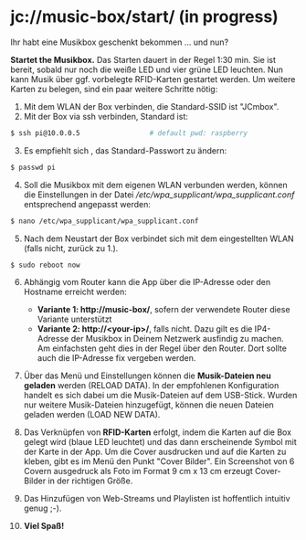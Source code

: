 # jc://music-box/start/ (in progress)

Ihr habt eine Musikbox geschenkt bekommen ... und nun?

**Startet the Musikbox.** Das Starten dauert in der Regel 1:30 min. Sie ist bereit, sobald nur noch die weiße LED und vier grüne LED leuchten. 
Nun kann Musik über ggf. vorbelegte RFID-Karten gestartet werden. Um weitere Karten zu belegen, sind ein paar weitere Schritte nötig:

1. Mit dem WLAN der Box verbinden, die Standard-SSID ist "JCmbox".
2. Mit der Box via ssh verbinden, Standard ist:

```bash
$ ssh pi@10.0.0.5                 # default pwd: raspberry
```

3. Es empfiehlt sich , das Standard-Passwort zu ändern:

```bash
$ passwd pi
```

4. Soll die Musikbox mit dem eigenen WLAN verbunden werden, können die Einstellungen in der Datei */etc/wpa_supplicant/wpa_supplicant.conf* entsprechend angepasst werden:

```bash
$ nano /etc/wpa_supplicant/wpa_supplicant.conf
```

5. Nach dem Neustart der Box verbindet sich mit dem eingestellten WLAN (falls nicht, zurück zu 1.).

```bash
$ sudo reboot now
```

6. Abhängig vom Router kann die App über die IP-Adresse oder den Hostname erreicht werden:
     * **Variante 1: http://music-box/**, sofern der verwendete Router diese Variante unterstützt
     * **Variante 2: http://&lt;your-ip&gt;/**, falls nicht. Dazu gilt es die IP4-Adresse der Musikbox in Deinem Netzwerk ausfindig zu machen. Am einfachsten geht dies in der Regel über den Router. Dort sollte auch die IP-Adresse fix vergeben werden. 

7. Über das Menü und Einstellungen können die **Musik-Dateien neu geladen** werden (RELOAD DATA). In der empfohlenen Konfiguration handelt es sich dabei um die Musik-Dateien auf dem USB-Stick.
   Wurden nur weitere Musik-Dateien hinzugefügt, können die neuen Dateien geladen werden (LOAD NEW DATA).

8. Das Verknüpfen von **RFID-Karten** erfolgt, indem die Karten auf die Box gelegt wird (blaue LED leuchtet) und das dann erscheinende Symbol mit der Karte in der App.
   Um die Cover ausdrucken und auf die Karten zu kleben, gibt es im Menü den Punkt "Cover Bilder". Ein Screenshot von 6 Covern ausgedruck als Foto im Format 9 cm x 13 cm erzeugt Cover-Bilder in der richtigen Größe.
   
9. Das Hinzufügen von Web-Streams und Playlisten ist hoffentlich intuitiv genug ;-).
   
10. **Viel Spa&szlig;!**
